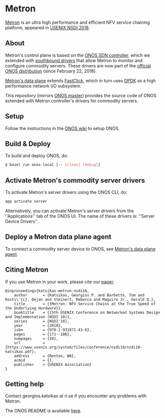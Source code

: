 Metron
=========
[Metron][metron-paper] is an ultra high performance and efficient NFV service chaining platform, appeared in [USENIX NSDI 2018][metron-nsdi-page].


About
----
Metron's control plane is based on the [ONOS SDN controller][onos], which we extended with [southbound drivers][metron-driver] that allow Metron to monitor and configure commodity servers.
These drivers are now part of the [official ONOS distribution][onos-master] (since February 22, 2018).

[Metron's data plane][metron-agent] extends [FastClick][fastclick], which in turn uses [DPDK][dpdk] as a high performance network I/O subsystem.

This repository (mirrors [ONOS master][onos-master]) provides the source code of ONOS extended with Metron controller's drivers for commodity servers.


Setup
----
Follow the instructions in the [ONOS wiki][onos-wiki] to setup ONOS.


Build & Deploy
----
To build and deploy ONOS, do:
```bash
$ bazel run onos-local [-- [clean] [debug]]
```


Activate Metron's commodity server drivers
----
To activate Metron's server drivers using the ONOS CLI, do:
```bash
app activate server
```

Alternatively, you can activate Metron's server drivers from the ''Applications'' tab of the ONOS UI.
The name of these drivers is: ''Server Device Drivers''.


Deploy a Metron data plane agent
----
To connect a commodity server device to ONOS, see [Metron's data plane agent][metron-agent].


Citing Metron
----
If you use Metron in your work, please cite our [paper][metron-paper]:
```
@inproceedings{katsikas-metron.nsdi18,
	author       = {Katsikas, Georgios P. and Barbette, Tom and Kosti\'{c}, Dejan and Steinert, Rebecca and Maguire Jr., Gerald Q.},
	title        = {{Metron: NFV Service Chains at the True Speed of the Underlying Hardware}},
	booktitle    = {15th USENIX Conference on Networked Systems Design and Implementation (NSDI 18)},
	series       = {NSDI'18},
	year         = {2018},
	isbn         = {978-1-931971-43-0},
	pages        = {171--186},
	numpages     = {16},
	url          = {https://www.usenix.org/system/files/conference/nsdi18/nsdi18-katsikas.pdf},
	address      = {Renton, WA},
	acmid        = {},
	publisher    = {USENIX Association}
}
```


Getting help
----
Contact georgios.katsikas at ri.se if you encounter any problems with Metron.

The ONOS README is available [here][onos-readme].

[metron-paper]: https://people.kth.se/~dejanko/documents/publications/metron-nsdi18.pdf
[metron-nsdi-page]: https://www.usenix.org/conference/nsdi18/presentation/katsikas
[onos]: https://onosproject.org/
[metron-driver]: https://github.com/opennetworkinglab/onos/tree/master/drivers/server
[metron-agent]: https://github.com/tbarbette/fastclick/tree/metron
[onos-master]: https://github.com/opennetworkinglab/onos
[fastclick]: https://github.com/tbarbette/fastclick
[dpdk]: https://dpdk.org/
[onos-wiki]: https://wiki.onosproject.org/display/ONOS/Wiki+Home
[onos-readme]: README.onos.md
